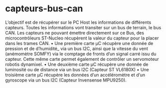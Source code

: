 # capteurs-bus-can
L’objectif est de récupérer sur le PC Host les informations de différents capteurs. Toutes les informations vont transiter sur un bus de terrain, le bus CAN. Les capteurs ne pouvant émettre directement sur ce Bus, des microcontrôleurs ST-Nucleo récupèrent la valeur du capteur pour la placer dans les trames CAN.  • Une première carte µC récupère une donnée de pression et de d’humidité_ via un bus I2C, ainsi que la vitesse du vent (anémomètre SOMFY) via le comptage de fronts d’un signal carré issu du capteur. Cette même carte permet également de contrôler un servomoteur robotis dynamixel. • Une deuxième carte µC récupère une donnée de luminosité ou de distance via un bus I2C (Capteur ST VL6180X) • Une troisième carte µC récupère les données d’un accéléromètre et d’un gyroscope via un bus I2C (Capteur Invensense MPU9250).
